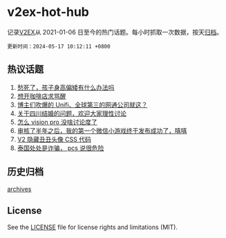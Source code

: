 # v2ex-hot-hub

 记录[V2EX](https://www.v2ex.com/)从 2021-01-06 日至今的热门话题。每小时抓取一次数据，按天[归档](archives)。

`更新时间：2024-05-17 10:12:11 +0800`

## 热议话题

1. [愁死了，孩子身高偏矮有什么办法吗](https://www.v2ex.com/t/1041241)
1. [想开咖啡店求骂醒](https://www.v2ex.com/t/1041377)
1. [博主们吹爆的 Unifi、全球第三的网通公司就这？](https://www.v2ex.com/t/1041266)
1. [关于四川结婚的问题，欢迎大家理性讨论](https://www.v2ex.com/t/1041505)
1. [怎么 vision pro 没啥讨论度了](https://www.v2ex.com/t/1041225)
1. [审核了半年之后，我的第一个微信小游戏终于发布成功了，嘻嘻](https://www.v2ex.com/t/1041391)
1. [V2 隐藏丑丑头像 CSS 代码](https://www.v2ex.com/t/1041354)
1. [泰国处处是诈骗， pcs 说很危险](https://www.v2ex.com/t/1041480)

## 历史归档

[archives](archives)

## License

See the [LICENSE](LICENSE) file for license rights and limitations (MIT).
